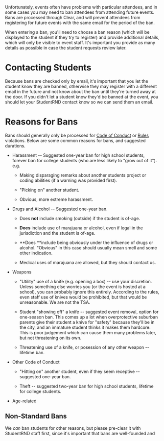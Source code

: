 Unfortunately, events often have problems with particular attendees, and in some cases you may need to ban attendees from attending future events. Bans are processed through Clear, and will prevent attendees from registering for future events with the same email for the period of the ban.

When entering a ban, you'll need to choose a ban reason \(which will be displayed to the student if they try to register\) and provide additional details, which will only be visible to event staff. It's important you provide as many details as possible in case the student requests review later.

# Contacting Students

Because bans are checked only by email, it's important that you let the student know they are banned, otherwise they may register with a different email in the future and not know about the ban until they're turned away at the door. If you didn't let a student know they'd be banned at the event, you should let your StudentRND contact know so we can send them an email.

# Reasons for Bans

Bans should generally only be processed for [Code of Conduct](https://srnd.org/code-of-conduct) or [Rules](https://codeday.org/rules) violations. Below are some common reasons for bans, and suggested durations.

* Harassment -- Suggested one-year ban for high school students, forever ban for college students \(who are less likely to "grow out of it"\). e.g.

  * Making disparaging remarks about another students project or coding abilities \(if a warning was provided first\).

  * "Picking on" another student.

  * Obvious, more extreme harassment.

* Drugs and Alcohol -- Suggested one-year ban.

  * Does **not** include smoking \(outside\) if the student is of-age.

  * **Does** include use of marajuana or alcohol, even if legal in the jurisdiction and the student is of-age.

  * **Does **include being obviously under the influence of drugs or alcohol. "Obvious" in this case should usually mean smell and some other indication.

  * Medical uses of marajuana are allowed, but they should contact us.

* Weapons

  * "Utility" use of a knife \(e.g. opening a box\) -- use your discretion. Unless something else worries you \(or the event is hosted at a school\), you can probably ignore this entirely. According to the rules, even staff use of knives would be prohibited, but that would be unreasonable. We are not the TSA.

  * Student "showing off" a knife -- suggested event removal, option for one-season ban. This comes up a lot when overprotective suburban parents give their student a knive for "safety" because they'll be in the city, and an immature student thinks it makes them hardcore. This is poor judgement which can cause them many problems later, but not threatening on its own.

  * Threatening use of a knife, or posession of any other weapon -- lifetime ban.

* Other Code of Conduct

  * "Hitting on" another student, even if they seem receptive -- suggested one-year ban.

  * Theft -- suggested two-year ban for high school students, lifetime for college students.

* Age-related

## Non-Standard Bans

We _can_ ban students for other reasons, but please pre-clear it with StudentRND staff first, since it's important that bans are well-founded and

